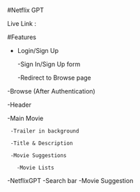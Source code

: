 #Netflix GPT

Live Link : 


#Features
 - Login/Sign Up

   -Sign In/Sign Up form

   -Redirect to Browse page


-Browse (After Authentication)

   -Header

   -Main Movie

     -Trailer in background

     -Title & Description

     -Movie Suggestions

       -Movie Lists


-NetflixGPT
    -Search bar
    -Movie Suggestion

